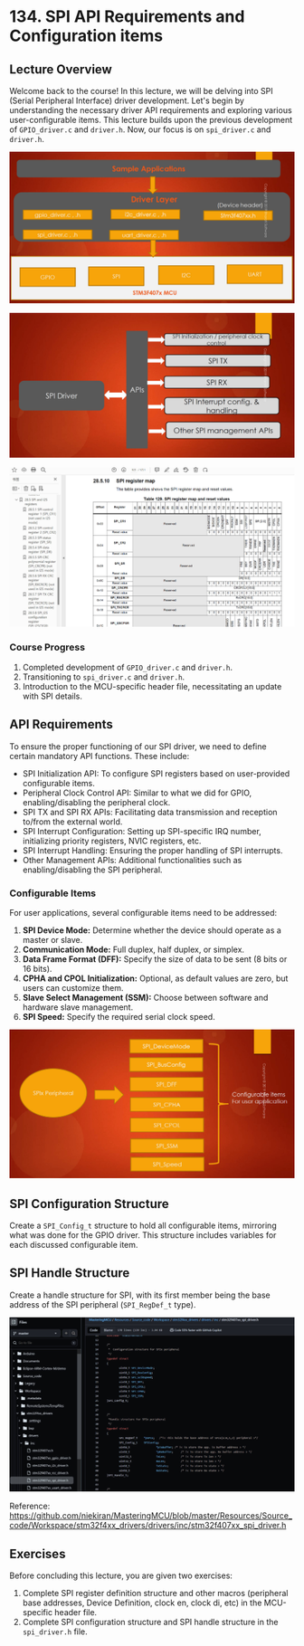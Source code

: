 # 134. SPI API Requirements and Configuration items



## Lecture Overview

Welcome back to the course! In this lecture, we will be delving into SPI (Serial Peripheral Interface) driver development. Let's begin by understanding the necessary driver API requirements and exploring various user-configurable items. This lecture builds upon the previous development of `GPIO_driver.c` and `driver.h`. Now, our focus is on `spi_driver.c` and `driver.h`.

![01](https://github.com/knightsummon/Mastering-Microcontroller-and-Embedded-Driver-Development/blob/main/36.%20SPI%20Driver%20API%20Requirements%20and%20Configuration%20Structure/134.%20SPI%20API%20Requirements%20and%20Configuration%20items.assets/01.jpg)

![02](https://github.com/knightsummon/Mastering-Microcontroller-and-Embedded-Driver-Development/blob/main/36.%20SPI%20Driver%20API%20Requirements%20and%20Configuration%20Structure/134.%20SPI%20API%20Requirements%20and%20Configuration%20items.assets/02.jpg)

![03](https://github.com/knightsummon/Mastering-Microcontroller-and-Embedded-Driver-Development/blob/main/36.%20SPI%20Driver%20API%20Requirements%20and%20Configuration%20Structure/134.%20SPI%20API%20Requirements%20and%20Configuration%20items.assets/03.jpg)

### Course Progress

1. Completed development of `GPIO_driver.c` and `driver.h`.
2. Transitioning to `spi_driver.c` and `driver.h`.
3. Introduction to the MCU-specific header file, necessitating an update with SPI details.

## API Requirements

To ensure the proper functioning of our SPI driver, we need to define certain mandatory API functions. These include:

- SPI Initialization API: To configure SPI registers based on user-provided configurable items.
- Peripheral Clock Control API: Similar to what we did for GPIO, enabling/disabling the peripheral clock.
- SPI TX and SPI RX APIs: Facilitating data transmission and reception to/from the external world.
- SPI Interrupt Configuration: Setting up SPI-specific IRQ number, initializing priority registers, NVIC registers, etc.
- SPI Interrupt Handling: Ensuring the proper handling of SPI interrupts.
- Other Management APIs: Additional functionalities such as enabling/disabling the SPI peripheral.

### Configurable Items

For user applications, several configurable items need to be addressed:

1. **SPI Device Mode:** Determine whether the device should operate as a master or slave.
2. **Communication Mode:** Full duplex, half duplex, or simplex.
3. **Data Frame Format (DFF):** Specify the size of data to be sent (8 bits or 16 bits).
4. **CPHA and CPOL Initialization:** Optional, as default values are zero, but users can customize them.
5. **Slave Select Management (SSM):** Choose between software and hardware slave management.
6. **SPI Speed:** Specify the required serial clock speed.

![04](https://github.com/knightsummon/Mastering-Microcontroller-and-Embedded-Driver-Development/blob/main/36.%20SPI%20Driver%20API%20Requirements%20and%20Configuration%20Structure/134.%20SPI%20API%20Requirements%20and%20Configuration%20items.assets/04.jpg)

## SPI Configuration Structure

Create a `SPI_Config_t` structure to hold all configurable items, mirroring what was done for the GPIO driver. This structure includes variables for each discussed configurable item.

## SPI Handle Structure

Create a handle structure for SPI, with its first member being the base address of the SPI peripheral (`SPI_RegDef_t` type).

![05](https://github.com/knightsummon/Mastering-Microcontroller-and-Embedded-Driver-Development/blob/main/36.%20SPI%20Driver%20API%20Requirements%20and%20Configuration%20Structure/134.%20SPI%20API%20Requirements%20and%20Configuration%20items.assets/05.jpg)

Reference: https://github.com/niekiran/MasteringMCU/blob/master/Resources/Source_code/Workspace/stm32f4xx_drivers/drivers/inc/stm32f407xx_spi_driver.h

## Exercises

Before concluding this lecture, you are given two exercises:

1. Complete SPI register definition structure and other macros (peripheral base addresses, Device Definition, clock en, clock di, etc) in the MCU-specific header file.
2. Complete SPI configuration structure and SPI handle structure in the `spi_driver.h` file.
